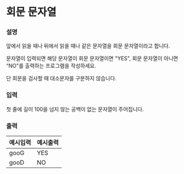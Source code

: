 # 회문 문자열
### 설명

앞에서 읽을 때나 뒤에서 읽을 때나 같은 문자열을 회문 문자열이라고 합니다.

문자열이 입력되면 해당 문자열이 회문 문자열이면 "YES", 회문 문자열이 아니면 “NO"를 출력하는 프로그램을 작성하세요.

단 회문을 검사할 때 대소문자를 구분하지 않습니다.


### 입력
첫 줄에 길이 100을 넘지 않는 공백이 없는 문자열이 주어집니다.


### 출력
| 예시입력 | 예시출력 |
|------|------|
| gooG | YES  |
| gooD | NO   |